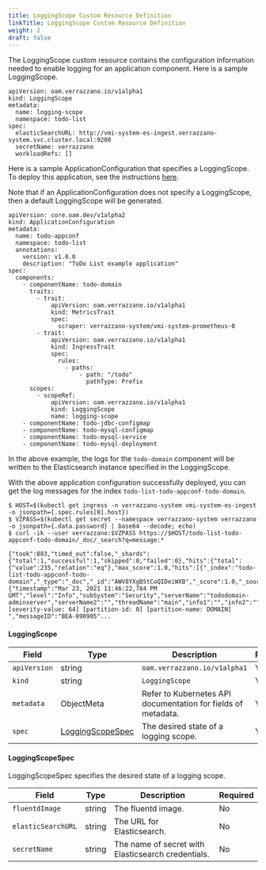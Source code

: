 ```yaml
---
title: LoggingScope Custom Resource Definition
linkTitle: LoggingScope Custom Resource Definition
weight: 2
draft: false
---
```


The LoggingScope custom resource contains the configuration information needed to enable logging for an application component.  Here is a sample LoggingScope.
```
apiVersion: oam.verrazzano.io/v1alpha1
kind: LoggingScope
metadata:
  name: logging-scope
  namespace: todo-list
spec:
  elasticSearchURL: http://vmi-system-es-ingest.verrazzano-system.svc.cluster.local:9200
  secretName: verrazzano
  workloadRefs: []
```

Here is a sample ApplicationConfiguration that specifies a LoggingScope.  To deploy this application, see the instructions [here](https://github.com/verrazzano/examples/blob/master/todo-list/README.md).

Note that if an ApplicationConfiguration does not specify a LoggingScope, then a default LoggingScope will be generated.
```
apiVersion: core.oam.dev/v1alpha2
kind: ApplicationConfiguration
metadata:
  name: todo-appconf
  namespace: todo-list
  annotations:
    version: v1.0.0
    description: "ToDo List example application"
spec:
  components:
    - componentName: todo-domain
      traits:
        - trait:
            apiVersion: oam.verrazzano.io/v1alpha1
            kind: MetricsTrait
            spec:
              scraper: verrazzano-system/vmi-system-prometheus-0
        - trait:
            apiVersion: oam.verrazzano.io/v1alpha1
            kind: IngressTrait
            spec:
              rules:
                - paths:
                    - path: "/todo"
                      pathType: Prefix
      scopes:
        - scopeRef:
            apiVersion: oam.verrazzano.io/v1alpha1
            kind: LoggingScope
            name: logging-scope
    - componentName: todo-jdbc-configmap
    - componentName: todo-mysql-configmap
    - componentName: todo-mysql-service
    - componentName: todo-mysql-deployment

```
In the above example, the logs for the `todo-domain` component will be written to the Elasticsearch instance specified in the LoggingScope.

With the above application configuration successfully deployed, you can get the log messages for the index `todo-list-todo-appconf-todo-domain`.
```
$ HOST=$(kubectl get ingress -n verrazzano-system vmi-system-es-ingest -o jsonpath={.spec.rules[0].host})
$ VZPASS=$(kubectl get secret --namespace verrazzano-system verrazzano -o jsonpath={.data.password} | base64 --decode; echo)
$ curl -ik --user verrazzano:$VZPASS https://$HOST/todo-list-todo-appconf-todo-domain/_doc/_search?q=message:*

{"took":883,"timed_out":false,"_shards":{"total":1,"successful":1,"skipped":0,"failed":0},"hits":{"total":{"value":235,"relation":"eq"},"max_score":1.0,"hits":[{"_index":"todo-list-todo-appconf-todo-domain","_type":"_doc","_id":"AWV8YXgB5tCoQIDeiWXB","_score":1.0,"_source":{"timestamp":"Mar 23, 2021 11:46:22,784 PM GMT","level":"Info","subSystem":"Security","serverName":"tododomain-adminserver","serverName2":"","threadName":"main","info1":"","info2":"","info3":"","sequenceNumber":"1616543182784","severity":"[severity-value: 64] [partition-id: 0] [partition-name: DOMAIN] ","messageID":"BEA-090905"...
```


#### LoggingScope

| Field | Type | Description | Required
| --- | --- | --- | --- |
| `apiVersion` | string | `oam.verrazzano.io/v1alpha1` | Yes |
| `kind` | string | `LoggingScope` |  Yes |
| `metadata` | ObjectMeta | Refer to Kubernetes API documentation for fields of metadata. |  Yes |
| `spec` |  [LoggingScopeSpec](#LoggingScopeSpec) | The desired state of a logging scope. |  Yes |

#### LoggingScopeSpec
LoggingScopeSpec specifies the desired state of a logging scope.

| Field | Type | Description | Required
| --- | --- | --- | --- |
| `fluentdImage` | string | The fluentd image. | No |
| `elasticSearchURL` | string | The URL for Elasticsearch. | No |
| `secretName` | string | The name of secret with Elasticsearch credentials. | No |
